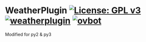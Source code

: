 WeatherPlugin [![License: GPL v3](https://img.shields.io/badge/License-GPLv3-blue.svg)](https://www.gnu.org/licenses/gpl-3.0) [![weatherplugin](https://github.com/open-cobralibero/WeatherPlugin/actions/workflows/weatherplugin.yml/badge.svg)](https://github.com/open-cobralibero/WeatherPlugin/actions/workflows/weatherplugin.yml) [![ovbot](https://github.com/open-cobralibero/WeatherPlugin/actions/workflows/ovbot.yml/badge.svg)](https://github.com/open-cobralibero/WeatherPlugin/actions/workflows/ovbot.yml)
==============



Modified for py2 & py3
